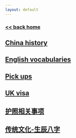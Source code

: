 ```yaml
---
layout: default
---
```

###  [<< back home](../../index.md)
## [China history](./history.md)
## [English vocabularies](./vocabulary.md)
## [Pick ups](./pickups.md)
## [UK visa](./UKVisa.md)
## [护照相关事项](./passport.md)
## [传统文化-生辰八字](./tiangandizhi.md)
